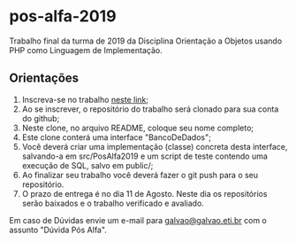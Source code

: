 # pos-alfa-2019

Trabalho final da turma de 2019 da Disciplina Orientação a Objetos usando PHP como Linguagem de Implementação.

## Orientações

1. Inscreva-se no trabalho [neste link](https://classroom.github.com/a/M4OzaYm2);
2. Ao se inscrever, o repositório do trabalho será clonado para sua conta do github;
3. Neste clone, no arquivo README, coloque seu nome completo;
4. Este clone conterá uma interface "BancoDeDados";
5. Você deverá criar uma implementação (classe) concreta desta interface, salvando-a em src/PosAlfa2019 e um script de teste contendo uma execução de SQL, salvo em public/;
6. Ao finalizar seu trabalho você deverá fazer o git push para o seu repositório.
7. O prazo de entrega é no dia 11 de Agosto. Neste dia os repositórios serão baixados e o trabalho verificado e avaliado.

Em caso de Dúvidas envie um e-mail para galvao@galvao.eti.br com o assunto "Dúvida Pós Alfa".

